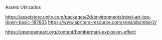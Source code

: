 Assets Utilizados

https://assetstore.unity.com/packages/2d/environments/pixel-art-top-down-basic-187605
https://www.spriters-resource.com/snes/sbomber2/


https://opengameart.org/content/bomberman-explosion-effect